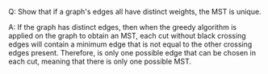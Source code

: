 Q: Show that if a graph's edges all have distinct weights, the MST is unique.

A: If the graph has distinct edges, then when the greedy algorithm is applied on the graph to obtain an MST, each cut without black crossing edges will contain a minimum edge that is not equal to the other crossing edges present. Therefore, is only one possible edge that can be chosen in each cut, meaning that there is only one possible MST.